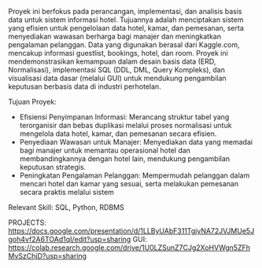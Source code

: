 Proyek ini berfokus pada perancangan, implementasi, dan analisis basis data untuk sistem informasi hotel. Tujuannya adalah menciptakan sistem yang efisien untuk pengelolaan data hotel, kamar, dan pemesanan, serta menyediakan wawasan berharga bagi manajer dan meningkatkan pengalaman pelanggan. Data yang digunakan berasal dari Kaggle.com, mencakup informasi guestlist, bookings, hotel, dan room. Proyek ini mendemonstrasikan kemampuan dalam desain basis data (ERD, Normalisasi), implementasi SQL (DDL, DML, Query Kompleks), dan visualisasi data dasar (melalui GUI) untuk mendukung pengambilan keputusan berbasis data di industri perhotelan.

Tujuan Proyek:
- Efisiensi Penyimpanan Informasi: Merancang struktur tabel yang terorganisir dan bebas duplikasi melalui proses normalisasi untuk mengelola data hotel, kamar, dan pemesanan secara efisien.
- Penyediaan Wawasan untuk Manajer: Menyediakan data yang memadai bagi manajer untuk memantau operasional hotel dan membandingkannya dengan hotel lain, mendukung pengambilan keputusan strategis.
- Peningkatan Pengalaman Pelanggan: Mempermudah pelanggan dalam mencari hotel dan kamar yang sesuai, serta melakukan pemesanan secara praktis melalui sistem

Relevant Skill: SQL, Python, RDBMS

PROJECTS: https://docs.google.com/presentation/d/1LLByUAbF311TgjyNA72JVJMUe5Jgoh4vf2A6TOAd1qI/edit?usp=sharing
GUI: https://colab.research.google.com/drive/1U0LZSunZ7CJg2XoHVWgn5ZFhMvSzChjD?usp=sharing
